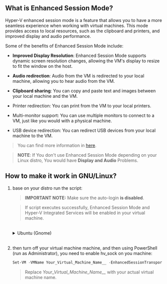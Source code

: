 ## What is Enhanced Session Mode?
Hyper-V enhanced session mode is a feature that allows you to have a more seamless experience when working with virtual machines. This mode provides access to local resources, such as the clipboard and printers, and improved display and audio performance.  

Some of the benefits of Enhanced Session Mode include:

* **Improved Display Resolution**: Enhanced Session Mode supports dynamic screen resolution changes, allowing the VM's display to resize to fit the window on the host.

* **Audio redirection**: Audio from the VM is redirected to your local machine, allowing you to hear audio from the VM.

* **Clipboard sharing**: You can copy and paste text and images between your local machine and the VM.
* Printer redirection: You can print from the VM to your local printers.

* Multi-monitor support: You can use multiple monitors to connect to a VM, just like you would with a physical machine.

* USB device redirection: You can redirect USB devices from your local machine to the VM.

> You can find more information in [here](https://learn.microsoft.com/en-us/windows-server/virtualization/hyper-v/learn-more/use-local-resources-on-hyper-v-virtual-machine-with-vmconnect#choose-a-local-resource).

> **NOTE**: If You don't use Enhanced Session Mode depending on your Linux distro, You would have **Display and Audio** Problems.

## How to make it work in GNU/Linux?


1. base on your distro run the script:

    > **IMPORTANT NOTE:** Make sure the auto-login **is disabled**.

    > If script executes successfully, Enhanced Session Mode and Hyper-V Integrated Services will be enabled in your virtual machine.

    <br>
    <details>
    <summary> Ubuntu (Gnome)</summary>
    <br>
    <blockquote><b>NOTE:</b> Make sure that you have <b>curl</b> installed.</blockquote>
    <h3> 24.04 </h3>
    <pre><code>
    sudo bash -c "$(curl -sSL https://raw.githubusercontent.com/ali-hasehmi/LinuxVM-HyperV/main/enable-enhanced-session-mode/ubuntu/install24_04.sh)" 
    </pre></code> 

    <h3> 22.04 </h3>
    <pre><code>
    sudo bash -c "$(curl -sSL https://raw.githubusercontent.com/ali-hasehmi/LinuxVM-HyperV/main/enable-enhanced-session-mode/ubuntu/install22_04.sh)" 
    </pre></code> 
  
    </details>

    <br>

2. then turn off your virtual machine machine, and then using PowerShell (run as Administrator), you need to enable hv_sock on you machine:

    ```powershell
    Set-VM -VMName Your_Virtual_Machine_Name__ -EnhancedSessionTransportType HvSocket
     ```
    > Replace *Your_Virtual_Machine_Name__* with your actual virtual machine name.
